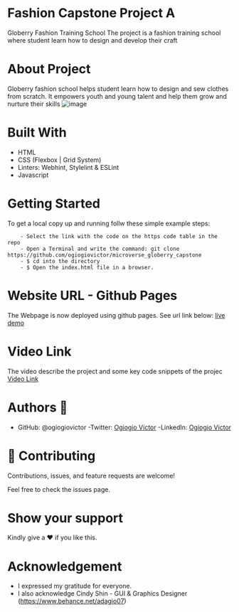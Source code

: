# Fashion Capstone Project A
Globerry Fashion Training School
The project is a fashion training school where student learn how to design and develop their craft

# About Project
Globerry fashion school helps student learn how to design and sew clothes from scratch. It empowers youth and young talent and help them grow and nurture their skills
![image](https://user-images.githubusercontent.com/46789910/169712634-5123cd09-403c-4d13-a033-c972b2ab42e6.png)

# Built With 
- HTML
- CSS (Flexbox | Grid System)
- Linters: Webhint, Stylelint & ESLint
- Javascript

# Getting Started
To get a local copy up and running follw these simple example steps:

```
    - Select the link with the code on the https code table in the repo
    - Open a Terminal and write the command: git clone https://github.com/ogiogiovictor/microverse_globerry_capstone
    - $ cd into the directory
    - $ Open the index.html file in a browser.
```

# Website URL - Github Pages
The Webpage is now deployed using github pages. See url link below:
[live demo]( https://ogiogiovictor.github.io/microverse_globerry_capstone/)

# Video Link
The video describe the project and some key code snippets of the projec
[Video Link](https://www.loom.com/share/4d2def2e5d404338b221be85ee1b5465 )

# Authors 👤
- GitHub: @ogiogiovictor
-Twitter: [Ogiogio Victor](https://twitter.com/a0df623fb9d9482)
-LinkedIn:  [Ogiogio Victor](https://www.linkedin.com/in/ogiogio-victor-a096a0181/)


# 🤝 Contributing
Contributions, issues, and feature requests are welcome!

Feel free to check the issues page.

# Show your support
Kindly give a :hearts: if you like this.

# Acknowledgement
- I expressed my gratitude for everyone.
- I also acknowledge Cindy Shin - GUI & Graphics Designer (https://www.behance.net/adagio07)


